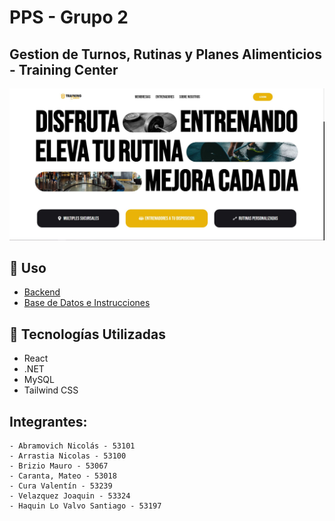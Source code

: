 # PPS - Grupo 2

## Gestion de Turnos, Rutinas y Planes Alimenticios - Training Center

![Pantalla inicial de la pagina](/public/img/mainPage2.JPG)

## 📖 Uso
- [Backend](https://github.com/arrastianicolas/PPS-BACKEND)
- [Base de Datos e Instrucciones](https://drive.google.com/drive/folders/1jpVmFWXaefAOV3YS_QAFnstj4lHtO9Rn?usp=sharing)

## 🚀 Tecnologías Utilizadas
- React
- .NET
- MySQL
- Tailwind CSS
  
## Integrantes:
    - Abramovich Nicolás - 53101
    - Arrastia Nicolas - 53100
    - Brizio Mauro - 53067
    - Caranta, Mateo - 53018
    - Cura Valentín - 53239
    - Velazquez Joaquin - 53324
    - Haquin Lo Valvo Santiago - 53197
